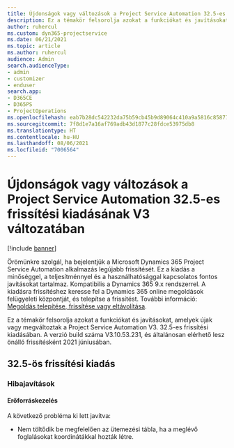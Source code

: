 ```yaml
---
title: Újdonságok vagy változások a Project Service Automation 32.5-es frissítési kiadásának V3 változatában
description: Ez a témakör felsorolja azokat a funkciókat és javításokat, amelyek elérhetők a Project Service Automation V3. 32.5-os frissítési kiadásában.
author: ruhercul
ms.custom: dyn365-projectservice
ms.date: 06/21/2021
ms.topic: article
ms.author: ruhercul
audience: Admin
search.audienceType:
- admin
- customizer
- enduser
search.app:
- D365CE
- D365PS
- ProjectOperations
ms.openlocfilehash: eab7b28dc542232da75b59cb45b9d89064c410a9a5816c8587783140daf54f46
ms.sourcegitcommit: 7f8d1e7a16af769adb43d1877c28fdce53975db8
ms.translationtype: HT
ms.contentlocale: hu-HU
ms.lasthandoff: 08/06/2021
ms.locfileid: "7006564"
---
```

# <a name="whats-new-or-changed-in-project-service-automation-update-release-325-v3"></a>Újdonságok vagy változások a Project Service Automation 32.5-es frissítési kiadásának V3 változatában

[!include [banner](../includes/psa-now-project-operations.md)]

Örömünkre szolgál, ha bejelentjük a Microsoft Dynamics 365 Project Service Automation alkalmazás legújabb frissítését. Ez a kiadás a minőséggel, a teljesítménnyel és a használhatósággal kapcsolatos fontos javításokat tartalmaz. Kompatibilis a Dynamics 365 9.x rendszerrel. A kiadásra frissítéshez keresse fel a Dynamics 365 online megoldások felügyeleti központját, és telepítse a frissítést. További információ: [Megoldás telepítése, frissítése vagy eltávolítása](/power-platform/admin/install-remove-preferred-solution).

Ez a témakör felsorolja azokat a funkciókat és javításokat, amelyek újak vagy megváltoztak a Project Service Automation V3. 32.5-es frissítési kiadásában. A verzió build száma V3.10.53.231, és általánosan elérhető lesz önálló frissítésként 2021 júniusában.

## <a name="update-release-325"></a>32.5-ös frissítési kiadás

### <a name="bug-fixes"></a>Hibajavítások

#### <a name="resource-management"></a>Erőforráskezelés

A következő probléma ki lett javítva:

- Nem töltődik be megfelelően az ütemezési tábla, ha a meglévő foglalásokat koordinátákkal hozták létre.

